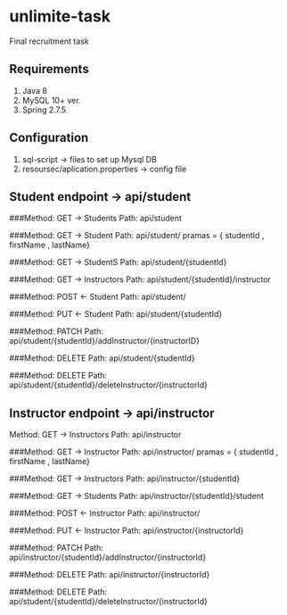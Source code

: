 # unlimite-task
Final recruitment task

## Requirements
1. Java 8
2. MySQL 10+ ver.
3. Spring 2.7.5

## Configuration
1. sql-script -> files to set up Mysql DB
2. resoursec/aplication.properties -> config file

## Student endpoint -> api/student
###Method: GET -> Students
Path: api/student 


###Method: GET -> Student
Path: api/student/ pramas = { studentId , firstName , lastName} 


###Method: GET -> StudentS
Path: api/student/{studentId}


###Method: GET -> Instructors
Path: api/student/{studentId}/instructor


###Method: POST <- Student
Path: api/student/ 


###Method: PUT <- Student
Path: api/student/{studentId}


###Method: PATCH 
Path: api/student/{studentId}/addInstructor/{instructorID}


###Method: DELETE 
Path: api/student/{studentId}


###Method: DELETE 
Path: api/student/{studentId}/deleteInstructor/{instructorId}


## Instructor endpoint -> api/instructor
Method: GET -> Instructors
Path: api/instructor 


###Method: GET -> Instructor
Path: api/instructor/ pramas = { studentId , firstName , lastName} 


###Method: GET -> Instructors
Path: api/instructor/{studentId}


###Method: GET -> Students
Path: api/instructor/{studentId}/student


###Method: POST <- Instructor
Path: api/instructor/ 


###Method: PUT <- Instructor
Path: api/instructor/{instructorId}


###Method: PATCH 
Path: api/instructor/{studentId}/addInstructor/{instructorId}


###Method: DELETE 
Path: api/instructor/{instructorId}


###Method: DELETE 
Path: api/student/{studentId}/deleteInstructor/{instructorId}
